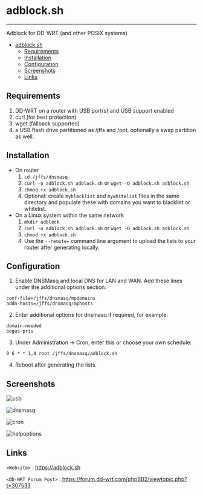 # adblock.sh
---------
Adblock for DD-WRT (and other POSIX systems)

- [adblock.sh](#adblocksh)
  * [Requirements](#requirements)
  * [Installation](#installation)
  * [Configuration](#configuration)
  * [Screenshots](#screenshots)
  * [Links](#links)
  
Requirements
------------
1. DD-WRT on a router with USB port(s) and USB support enabled
2. curl (for best protection)
3. wget (fallback supported)
4. a USB flash drive partitioned as /jffs and /opt, optionally a swap partition as well.

Installation
------------
+ On router
  1. `cd /jffs/dnsmasq`
  2. `curl -o adblock.sh adblock.sh` or `wget -O adblock.sh adblock.sh`
  3. `chmod +x adblock.sh`
  4. Optional: create `myblacklist` and `mywhitelist` files in the same directory and populate these with domains you want to blacklist or whitelist.
+ On a Linux system within the same network
  1. `mkdir adblock`
  2. `curl -o adblock.sh adblock.sh` or `wget -O adblock.sh adblock.sh`
  3. `chmod +x adblock.sh`
  4. Use the `--remote=` command line argument to upload the lists to your router after generating locally.

Configuration
-------------
1. Enable DNSMasq and local DNS for LAN and WAN. Add these lines under the additional options section.
```shell
conf-file=/jffs/dnsmasq/mpdomains
addn-hosts=/jffs/dnsmasq/mphosts
```
2. Enter additional options for dnsmasq if required, for example:
```shell
domain-needed
bogus-priv
```
3. Under Administration -> Cron, enter this or choose your own schedule:
```shell
0 6 * * 1,4 root /jffs/dnsmasq/adblock.sh
```
4. Reboot after generating the lists.

Screenshots
-----------

![usb](https://i.imgur.com/xT7Wgp4.png)

![dnsmasq](https://i.imgur.com/0Y9bDdq.png)

![cron](https://i.imgur.com/yUpTGbJ.png)

![helpoptions](https://i.imgur.com/NXfmBRb.png)

Links
-----
`<Website>` : <https://adblock.sh>

`<DD-WRT Forum Post>` : <https://forum.dd-wrt.com/phpBB2/viewtopic.php?t=307533>
